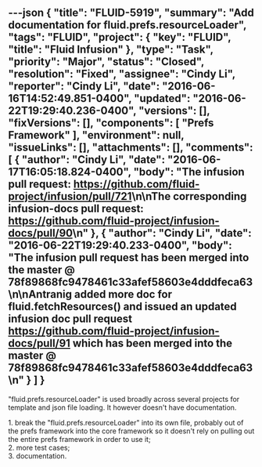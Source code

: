 ---json
{
  "title": "FLUID-5919",
  "summary": "Add documentation for fluid.prefs.resourceLoader",
  "tags": "FLUID",
  "project": {
    "key": "FLUID",
    "title": "Fluid Infusion"
  },
  "type": "Task",
  "priority": "Major",
  "status": "Closed",
  "resolution": "Fixed",
  "assignee": "Cindy Li",
  "reporter": "Cindy Li",
  "date": "2016-06-16T14:52:49.851-0400",
  "updated": "2016-06-22T19:29:40.236-0400",
  "versions": [],
  "fixVersions": [],
  "components": [
    "Prefs Framework"
  ],
  "environment": null,
  "issueLinks": [],
  "attachments": [],
  "comments": [
    {
      "author": "Cindy Li",
      "date": "2016-06-17T16:05:18.824-0400",
      "body": "The infusion pull request: <https://github.com/fluid-project/infusion/pull/721>\n\nThe corresponding infusion-docs pull request: <https://github.com/fluid-project/infusion-docs/pull/90>\n"
    },
    {
      "author": "Cindy Li",
      "date": "2016-06-22T19:29:40.233-0400",
      "body": "The infusion pull request has been merged into the master @ 78f89868fc9478461c33afef58603e4dddfeca63\n\nAntranig added more doc for fluid.fetchResources() and issued an updated infusion doc pull request <https://github.com/fluid-project/infusion-docs/pull/91> which has been merged into the master @ 78f89868fc9478461c33afef58603e4dddfeca63\n"
    }
  ]
}
---
"fluid.prefs.resourceLoader" is used broadly across several projects for template and json file loading. It however doesn't have documentation.

1\. break the "fluid.prefs.resourceLoader" into its own file, probably out of the prefs framework into the core framework so it doesn't rely on pulling out the entire prefs framework in order to use it;\
2\. more test cases;\
3\. documentation.

        